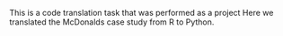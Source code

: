 This is a code translation task that was performed as a project
Here we translated the McDonalds case study from R to Python.